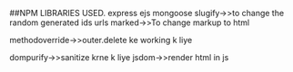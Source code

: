##NPM LIBRARIES USED.
express
ejs
mongoose
slugify->>to change the random generated ids urls 
marked->>To change markup to html

methodoverride->>outer.delete ke working k liye

dompurify->>sanitize krne k liye
jsdom->>render html in js